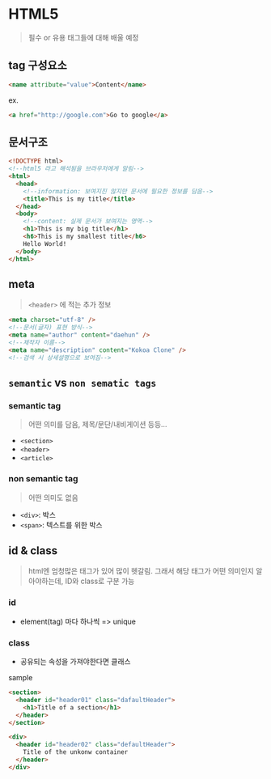 # HTML5

> 필수 or 유용 태그들에 대해 배울 예정

## tag 구성요소

```html
<name attribute="value">Content</name>
```

ex.

```html
<a href="http://google.com">Go to google</a>
```

## 문서구조

```html
<!DOCTYPE html>
<!--html5 라고 해석됨을 브라우저에게 알림-->
<html>
  <head>
    <!--information: 보여지진 않지만 문서에 필요한 정보를 담음-->
    <title>This is my title</title>
  </head>
  <body>
    <!--content: 실제 문서가 보여지는 영역-->
    <h1>This is my big title</h1>
    <h6>This is my smallest title</h6>
    Hello World!
  </body>
</html>
```

## meta

> `<header>` 에 적는 추가 정보

```html
<meta charset="utf-8" />
<!--문서(글자) 표현 방식-->
<meta name="author" content="daehun" />
<!--제작자 이름-->
<meta name="description" content="Kokoa Clone" />
<!--검색 시 상세설명으로 보여짐-->
```

## `semantic` vs `non sematic tags`

### semantic tag

> 어떤 의미를 담음, 제목/문단/내비게이션 등등...

- `<section>`
- `<header>`
- `<article>`

### non semantic tag

> 어떤 의미도 없음

- `<div>`: 박스
- `<span>`: 텍스트를 위한 박스

## id & class

> html엔 엄청많은 태그가 있어 많이 헷갈림. 그래서 해당 태그가
> 어떤 의미인지 알아야하는데, ID와 class로 구분 가능

### id

- element(tag) 마다 하나씩 => unique

### class

- 공유되는 속성을 가져야한다면 클래스

sample

```html
<section>
  <header id="header01" class="dafaultHeader">
    <h1>Title of a section</h1>
  </header>
</section>

<div>
  <header id="header02" class="defaultHeader">
    Title of the unkonw container
  </header>
</div>
```
